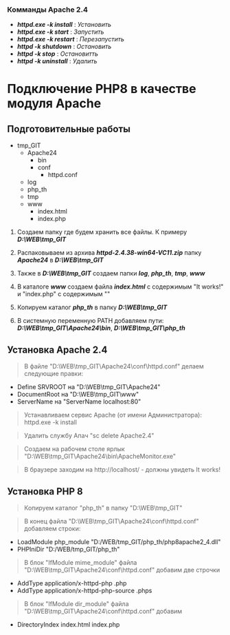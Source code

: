 ### Комманды Apache 2.4 ###
* ***httpd.exe -k install***  : _Установить_
* ***httpd.exe -k start***    : _Запустить_
* ***httpd.exe -k restart***  : _Перезапустить_
* ***httpd -k shutdown***     : _Остановить_
* ***httpd -k stop***         : _Остановитть_
* ***httpd -k uninstall***    : _Удалить_

# Подключение PHP8 в качестве модуля Apache

## Подготовительные работы
- tmp_GIT
    - Apache24
        - bin
        - conf
            - httpd.conf
    - log
    - php_th
    - tmp
    - www
        - index.html
        - index.php

1. Создаем папку где будем хранить все файлы. К примеру ***D:\WEB\tmp_GIT***

1. Распаковываем из архива ***httpd-2.4.38-win64-VC11.zip*** папку ***Apache24*** в ***D:\WEB\tmp_GIT***

2. Также в ***D:\WEB\tmp_GIT*** создаем папки ***log***, ***php_th***, ***tmp***, ***www***

3. В каталоге ***www*** создаем  файла ***index.html*** с содержимым "It works!" и "index.php" с содержимым "<?php phpinfo(); ?>"

4. Копируем каталог ***php_th*** в папку ***D:\WEB\tmp_GIT***

5. В системную переменную PATH добавляем пути: ***D:\WEB\tmp_GIT\Apache24\bin***, ***D:\WEB\tmp_GIT\php_th***

## Установка Apache 2.4




> В файле "D:\WEB\tmp_GIT\Apache24\conf\httpd.conf" делаем следующие правки:
* Define SRVROOT на "D:\WEB\tmp_GIT\Apache24"
* DocumentRoot на "D:\WEB\tmp_GIT\www"
* ServerName на "ServerName localhost:80"

> Устанавливаем сервис Apache (от имени Администратора): httpd.exe -k install

> Удалить службу Апач "sc delete Apache2.4"

> Создаем на рабочем столе ярлык "D:\WEB\tmp_GIT\Apache24\bin\ApacheMonitor.exe"

> В браузере заходим на http://localhost/ - должны увидеть It works!

## Установка PHP 8

> Копируем каталог "php_th" в папку "D:\WEB\tmp_GIT"

> В конец файла "D:\WEB\tmp_GIT\Apache24\conf\httpd.conf" добавляем строки:
* LoadModule php_module "D:/WEB/tmp_GIT/php_th/php8apache2_4.dll"
* PHPIniDir "D:/WEB/tmp_GIT/php_th"

> В блок "IfModule mime_module" файла "D:\WEB\tmp_GIT\Apache24\conf\httpd.conf" добавим две строчки
* AddType application/x-httpd-php .php
* AddType application/x-httpd-php-source .phps

> В блок "IfModule dir_module" файла "D:\WEB\tmp_GIT\Apache24\conf\httpd.conf" добавим 
* DirectoryIndex index.html index.php